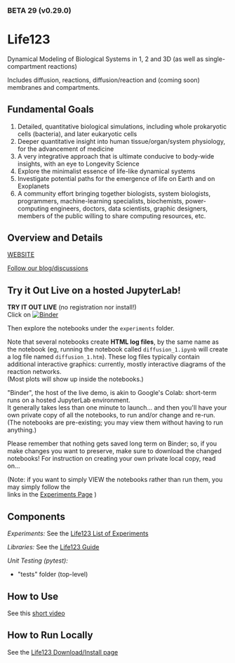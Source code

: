 ### BETA 29 (v0.29.0)



# Life123
Dynamical Modeling of Biological Systems in 1, 2 and 3D (as well as single-compartment reactions)

Includes diffusion, reactions, diffusion/reaction and (coming soon) membranes and compartments.

## Fundamental Goals
1. Detailed, quantitative biological simulations, including whole prokaryotic cells (bacteria), and later eukaryotic cells
2. Deeper quantitative insight into human tissue/organ/system physiology, for the advancement of medicine
3. A very integrative approach that is ultimate conducive to body-wide insights,
   with an eye to Longevity Science
4. Explore the minimalist essence of life-like dynamical systems
5. Investigate potential paths for the emergence of life on Earth and on Exoplanets
6. A community effort bringing together biologists, system biologists, programmers, machine-learning specialists, biochemists, power-computing engineers, doctors, data scientists, graphic designers, members of the public willing to share computing resources, etc.

## Overview and Details

[WEBSITE](https://life123.science/)

[Follow our blog/discussions](https://github.com/BrainAnnex/life123/discussions)

## Try it Out Live on a hosted JupyterLab!
**TRY IT OUT LIVE** (no registration nor install!)  
Click on
[![Binder](https://mybinder.org/badge_logo.svg)](https://mybinder.org/v2/gh/BrainAnnex/life123/main)

Then explore the notebooks under the `experiments` folder.

Note that several notebooks create **HTML log files**, by the same name as the notebook (eg,
running the notebook called `diffusion_1.ipynb` will create a log file named `diffusion_1.htm`).
These log files typically contain additional interactive graphics: currently, mostly interactive diagrams of the reaction networks.  
(Most plots will show up inside the notebooks.)

"Binder", the host of the live demo, is akin to Google's Colab:
short-term runs on a hosted JupyterLab environment.  
It generally takes less than one minute to launch... and then you'll have your own private copy of all the notebooks,
to run and/or change and re-run.  (The notebooks are pre-existing; you may view them without
having to run anything.)

Please remember that nothing gets saved long term on Binder; so, if you make changes you want to preserve,
make sure to download the changed notebooks!  For instruction on creating your own private local copy, read on...

(Note: if you want to simply VIEW the notebooks rather than run them, you may simply follow the  
links in the [Experiments Page](https://life123.science/experiments) )

## Components

*Experiments:*
See the [Life123 List of Experiments](https://life123.science/experiments)

*Libraries:*
See the [Life123 Guide](https://life123.science/guide)

*Unit Testing (pytest):*
* "tests" folder (top-level)

## How to Use
See this [short video](https://www.youtube.com/watch?v=TCvQUKPVimE)

## How to Run Locally
See the [Life123 Download/Install page](https://life123.science/install)
